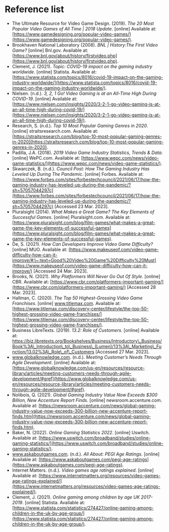 # Reference list

* The Ultimate Resource for Video Game Design. (2019). _The 20 Most Popular Video Games of All Time | 2018 Update_. \[online] Available at: [https://www.gamedesigning.org/popular-video-games/](https://www.gamedesigning.org/popular-video-games/).
* Brookhaven National Laboratory (2008). _BNL | History:The First Video Game?_ \[online] Bnl.gov. Available at: [https://www.bnl.gov/about/history/firstvideo.php](https://www.bnl.gov/about/history/firstvideo.php).
* Clement, J. (2021). _Topic: COVID-19 impact on the gaming industry worldwide_. \[online] Statista. Available at: [https://www.statista.com/topics/8016/covid-19-impact-on-the-gaming-industry-worldwide/](https://www.statista.com/topics/8016/covid-19-impact-on-the-gaming-industry-worldwide/).
* Nielsen. (n.d.). _3, 2, 1 Go! Video Gaming is at an All-Time High During COVID-19_. \[online] Available at: [https://www.nielsen.com/insights/2020/3-2-1-go-video-gaming-is-at-an-all-time-high-during-covid-19/](https://www.nielsen.com/insights/2020/3-2-1-go-video-gaming-is-at-an-all-time-high-during-covid-19/).
* Research, S. (n.d.). _Top 10 Most Popular Gaming Genres in 2020_. \[online] straitsresearch.com. Available at: [https://straitsresearch.com/blog/top-10-most-popular-gaming-genres-in-2020](https://straitsresearch.com/blog/top-10-most-popular-gaming-genres-in-2020).
* Padilla, J.A. (2018). _2019 Video Game Industry Statistics, Trends & Data_. \[online] WePC.com. Available at: [https://www.wepc.com/news/video-game-statistics/](https://www.wepc.com/news/video-game-statistics/).
* Skwarczek, B. (n.d.). _Council Post: How The Gaming Industry Has Leveled Up During The Pandemic_. \[online] Forbes. Available at: [https://www.forbes.com/sites/forbestechcouncil/2021/06/17/how-the-gaming-industry-has-leveled-up-during-the-pandemic/?sh=57057044297c](https://www.forbes.com/sites/forbestechcouncil/2021/06/17/how-the-gaming-industry-has-leveled-up-during-the-pandemic/?sh=57057044297c) \[Accessed 23 Mar. 2023].
* Pluralsight (2014). _What Makes a Great Game? The Key Elements of Successful Games_. \[online] Pluralsight.com. Available at: [https://www.pluralsight.com/blog/film-games/what-makes-a-great-game-the-key-elements-of-successful-games](https://www.pluralsight.com/blog/film-games/what-makes-a-great-game-the-key-elements-of-successful-games).
* De, S. (2021). _How Can Developers Improve Video Game Difficulty?_ \[online] MUO. Available at: [https://www.makeuseof.com/video-game-difficulty-how-can-it-improve/#:\~:text=Good%20Video%20Game%20Difficulty%20Must](https://www.makeuseof.com/video-game-difficulty-how-can-it-improve/) \[Accessed 24 Mar. 2023].
* Brooks, N. (2021). _Why Platformers Will Never Go Out Of Style_. \[online] CBR. Available at: [https://www.cbr.com/platformers-important-gaming/](https://www.cbr.com/platformers-important-gaming/) \[Accessed 28 Mar. 2023].
* Hallman, C. (2020). _The Top 50 Highest-Grossing Video Game Franchises_. \[online] www.titlemax.com. Available at: [https://www.titlemax.com/discovery-center/lifestyle/the-top-50-highest-grossing-video-game-franchises/](https://www.titlemax.com/discovery-center/lifestyle/the-top-50-highest-grossing-video-game-franchises/).
* Business LibreTexts. (2019). _13.2: Role of Customers_. \[online] Available at: https://biz.libretexts.org/Bookshelves/Business/Introductory\_Business/Book%3A\_Introduction\_to\_Business\_(Lumen)/13%3A\_Marketing\_Function/13.02%3A\_Role\_of\_Customers \[Accessed 27 Mar. 2023].
* www.globalknowledge.com. (n.d.). _Meeting Customer’s Needs Through Agile Development_. \[online] Available at: [https://www.globalknowledge.com/us-en/resources/resource-library/articles/meeting-customers-needs-through-agile-development/#gref](https://www.globalknowledge.com/us-en/resources/resource-library/articles/meeting-customers-needs-through-agile-development/#gref).
* Nolibois, Q. (2021). _Global Gaming Industry Value Now Exceeds $300 Billion, New Accenture Report Finds_. \[online] newsroom.accenture.com. Available at: [https://newsroom.accenture.com/news/global-gaming-industry-value-now-exceeds-300-billion-new-accenture-report-finds.htm](https://newsroom.accenture.com/news/global-gaming-industry-value-now-exceeds-300-billion-new-accenture-report-finds.htm).
* Baker, N. (2022). _Online Gaming Statistics 2022_. \[online] Uswitch. Available at: [https://www.uswitch.com/broadband/studies/online-gaming-statistics/](https://www.uswitch.com/broadband/studies/online-gaming-statistics/).
* www.askaboutgames.com. (n.d.). _All About: PEGI Age Ratings_. \[online] Available at: [https://www.askaboutgames.com/pegi-age-ratings](https://www.askaboutgames.com/pegi-age-ratings).
* Internet Matters. (n.d.). _Video games age ratings explained_. \[online] Available at: [https://www.internetmatters.org/resources/video-games-age-ratings-explained/](https://www.internetmatters.org/resources/video-games-age-ratings-explained/).
* Clement, J. (2021). _Online gaming among children by age UK 2017-2019_. \[online] Statista. Available at: [https://www.statista.com/statistics/274427/online-gaming-among-children-in-the-uk-by-age-group/](https://www.statista.com/statistics/274427/online-gaming-among-children-in-the-uk-by-age-group/).
